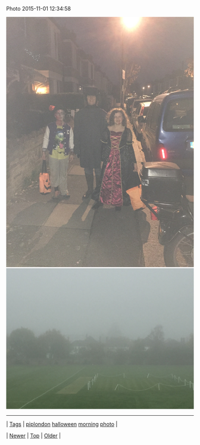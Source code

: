 <!--
title: Photo 2015-11-01 12
date: 2020-06-28T15:27:00.097Z
tags: piplondon, halloween, morning, photo
-->


Photo 2015-11-01 12:34:58

![](132328502494-0.jpg)
![](132328502494-1.jpg)

<!--BOTTOM-POST-NAVIGATION-->
---

| [Tags](tags.md) | [piplondon](tag-piplondon.md) [halloween](tag-halloween.md) [morning](tag-morning.md) [photo](tag-photo.md) |

| [Newer](132328483412.md) | [Top](index.md) | [Older](132329922064.md) |